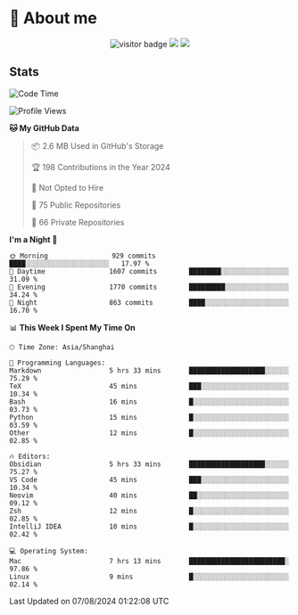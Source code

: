 <!-- ![](https://youpai.roccoshi.top/img/20200804214216.png) -->

# 🧐 About me
 
<p align="center">
<img src="https://visitor-badge.laobi.icu/badge?page_id=Lincest.Lincest&title=hits" alt="visitor badge"/>
<a href="mailto:imroccoshi@gmail.com"><img src="https://img.shields.io/badge/gmail-imroccoshi%40gmail.com-red"></a>
<a href="https://blog.roccoshi.top"><img src="https://img.shields.io/badge/blog-roccoshi-green"></a>
</p>

## Stats

<!--START_SECTION:waka-->
![Code Time](http://img.shields.io/badge/Code%20Time-1%2C455%20hrs%2049%20mins-blue)

![Profile Views](http://img.shields.io/badge/Profile%20Views-0-blue)

**🐱 My GitHub Data** 

> 📦 2.6 MB Used in GitHub's Storage 
 > 
> 🏆 198 Contributions in the Year 2024
 > 
> 🚫 Not Opted to Hire
 > 
> 📜 75 Public Repositories 
 > 
> 🔑 66 Private Repositories 
 > 
**I'm a Night 🦉** 

```text
🌞 Morning                929 commits         ████░░░░░░░░░░░░░░░░░░░░░   17.97 % 
🌆 Daytime                1607 commits        ████████░░░░░░░░░░░░░░░░░   31.09 % 
🌃 Evening                1770 commits        █████████░░░░░░░░░░░░░░░░   34.24 % 
🌙 Night                  863 commits         ████░░░░░░░░░░░░░░░░░░░░░   16.70 % 
```


📊 **This Week I Spent My Time On** 

```text
🕑︎ Time Zone: Asia/Shanghai

💬 Programming Languages: 
Markdown                 5 hrs 33 mins       ███████████████████░░░░░░   75.29 % 
TeX                      45 mins             ███░░░░░░░░░░░░░░░░░░░░░░   10.34 % 
Bash                     16 mins             █░░░░░░░░░░░░░░░░░░░░░░░░   03.73 % 
Python                   15 mins             █░░░░░░░░░░░░░░░░░░░░░░░░   03.59 % 
Other                    12 mins             █░░░░░░░░░░░░░░░░░░░░░░░░   02.85 % 

🔥 Editors: 
Obsidian                 5 hrs 33 mins       ███████████████████░░░░░░   75.27 % 
VS Code                  45 mins             ███░░░░░░░░░░░░░░░░░░░░░░   10.34 % 
Neovim                   40 mins             ██░░░░░░░░░░░░░░░░░░░░░░░   09.12 % 
Zsh                      12 mins             █░░░░░░░░░░░░░░░░░░░░░░░░   02.85 % 
IntelliJ IDEA            10 mins             █░░░░░░░░░░░░░░░░░░░░░░░░   02.42 % 

💻 Operating System: 
Mac                      7 hrs 13 mins       ████████████████████████░   97.86 % 
Linux                    9 mins              █░░░░░░░░░░░░░░░░░░░░░░░░   02.14 % 
```


 Last Updated on 07/08/2024 01:22:08 UTC
<!--END_SECTION:waka-->


